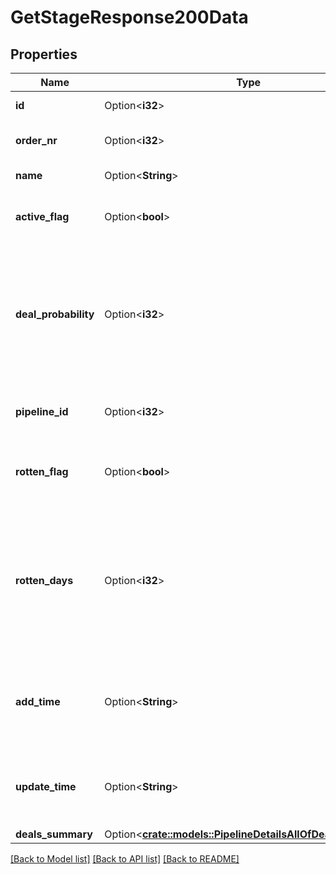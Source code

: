 # GetStageResponse200Data

## Properties

Name | Type | Description | Notes
------------ | ------------- | ------------- | -------------
**id** | Option<**i32**> | The ID of the stage | [optional]
**order_nr** | Option<**i32**> | Defines the order of the stage | [optional]
**name** | Option<**String**> | The name of the stage | [optional]
**active_flag** | Option<**bool**> | Whether the stage is active or deleted | [optional]
**deal_probability** | Option<**i32**> | The success probability percentage of the deal. Used/shown when the deal weighted values are used. | [optional]
**pipeline_id** | Option<**i32**> | The ID of the pipeline to add the stage to | [optional]
**rotten_flag** | Option<**bool**> | Whether deals in this stage can become rotten | [optional]
**rotten_days** | Option<**i32**> | The number of days the deals not updated in this stage would become rotten. Applies only if the `rotten_flag` is set. | [optional]
**add_time** | Option<**String**> | The stage creation time. Format: YYYY-MM-DD HH:MM:SS. | [optional]
**update_time** | Option<**String**> | The stage update time. Format: YYYY-MM-DD HH:MM:SS. | [optional]
**deals_summary** | Option<[**crate::models::PipelineDetailsAllOfDealsSummary**](pipelineDetails_allOf_deals_summary.md)> |  | [optional]

[[Back to Model list]](../README.md#documentation-for-models) [[Back to API list]](../README.md#documentation-for-api-endpoints) [[Back to README]](../README.md)


